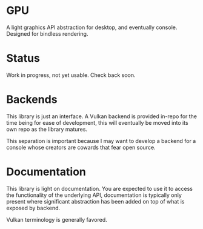 # GPU

A light graphics API abstraction for desktop, and eventually console. Designed for bindless rendering.

# Status

Work in progress, not yet usable. Check back soon.

# Backends

This library is just an interface. A Vulkan backend is provided in-repo for the time being for ease of development, this will eventually be moved into its own repo as the library matures.

This separation is important because I may want to develop a backend for a console whose creators are cowards that fear open source.

# Documentation

This library is light on documentation. You are expected to use it to access the functionality of the underlying API, documentation is typically only present where significant abstraction has been added on top of what is exposed by backend.

Vulkan terminology is generally favored.
